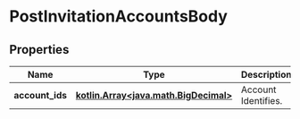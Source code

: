 
# PostInvitationAccountsBody

## Properties
Name | Type | Description | Notes
------------ | ------------- | ------------- | -------------
**account_ids** | [**kotlin.Array&lt;java.math.BigDecimal&gt;**](java.math.BigDecimal.md) | Account Identifies. |  [optional]



